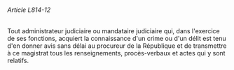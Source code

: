 ###### Article L814-12

Tout administrateur judiciaire ou mandataire judiciaire qui, dans l'exercice de ses fonctions, acquiert la connaissance d'un crime ou d'un délit est tenu d'en donner avis sans délai au procureur de la République et de transmettre à ce magistrat tous les renseignements, procès-verbaux et actes qui y sont relatifs.

